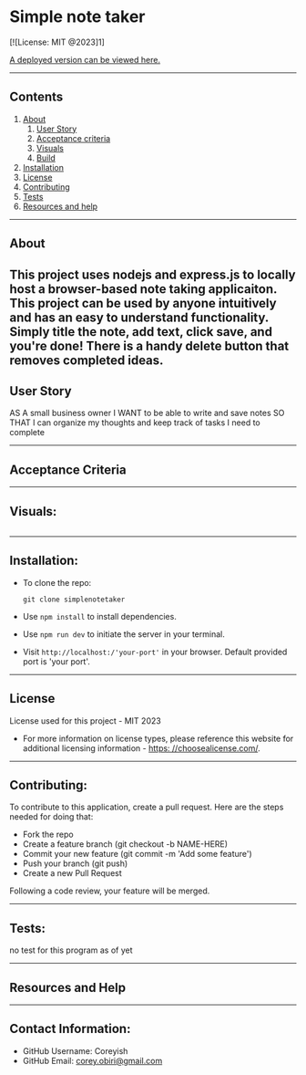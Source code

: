 # Simple note taker 

  [![License: MIT @2023]1]

  [A deployed version can be viewed here.](N/A)
  
---
## Contents

1. [About](#about)
    1. [User Story](#user%20story)
    2. [Acceptance criteria](#acceptance%20criteria)
    3. [Visuals](#visuals)
    4. [Build](#build)
2. [Installation](#installation)
3. [License](#license)
4. [Contributing](#contributing)
5. [Tests](#tests)
6. [Resources and help](#Resources%20help)

---
## About

This project uses nodejs and express.js to locally host a browser-based note taking applicaiton. This project can be used by anyone intuitively and has an easy to understand functionality. Simply title the note, add text, click save, and you're done! There is a handy delete button that removes completed ideas.
---

## User Story
  AS A small business owner
I WANT to be able to write and save notes
SO THAT I can organize my thoughts and keep track of tasks I need to complete

---

## Acceptance Criteria
  
  
---
## Visuals:

  ![]()

---

## Installation:

* To clone the repo:
  
      git clone simplenotetaker
      
* Use `npm install` to install dependencies.
* Use `npm run dev` to initiate the server in your terminal.
* Visit `http://localhost:/'your-port'` in your browser. Default provided port is 'your port'.

  
---

## License
  License used for this project - 
  MIT 2023
  * For more information on license types, please reference this website
  for additional licensing information - [https: //choosealicense.com/](https://choosealicense.com/).

---

## Contributing:
  
  To contribute to this application, create a pull request.
  Here are the steps needed for doing that:
  - Fork the repo
  - Create a feature branch (git checkout -b NAME-HERE)
  - Commit your new feature (git commit -m 'Add some feature')
  - Push your branch (git push)
  - Create a new Pull Request

  Following a code review, your feature will be merged.


---

## Tests:
no test for this program as of yet 

---

## Resources and Help
  

---

## Contact Information:
* GitHub Username: Coreyish
* GitHub Email: corey.obiri@gmail.com
  
